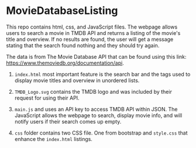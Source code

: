 # MovieDatabaseListing

This repo contains html, css, and JavaScript files. The webpage allows users to search a movie in TMDB API and returns a listing of the movie's title and overview. If no results are found, the user will get a message stating that the search found nothing and they should try again.

The data is from The Movie Database API that can be found using this link: https://www.themoviedb.org/documentation/api. 

1. `index.html` most important feature is the search bar and the tags used to display movie titles and overview in unordered lists.

2. `TMDB_Logo.svg` contains the TMDB logo and was included by their request for using their API.

3. `main.js` and uses an API key to access TMDB API within JSON. The JavaScript allows the webpage to search, display movie info, and will notify users if their search comes up empty.

4. `css` folder contains two CSS file. One from bootstrap and `style.css` that enhance the `index.html` listings.
